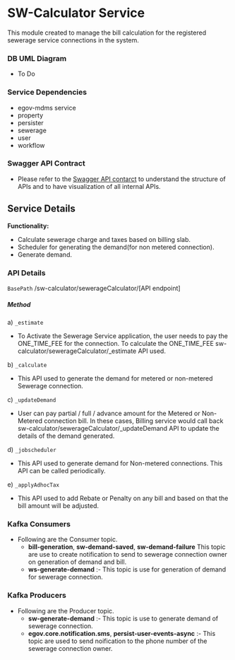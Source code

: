 # SW-Calculator Service
This module created to manage the bill calculation for the registered sewerage service connections in the system.

### DB UML Diagram
- To Do

### Service Dependencies
- egov-mdms service
- property
- persister
- sewerage
- user
- workflow

### Swagger API Contract

- Please refer to the [Swagger API contarct](https://app.swaggerhub.com/apis/egov-foundation/Water-Sewerage-1.0/1.0.0#/free) to understand the structure of APIs and to have visualization of all internal APIs.

## Service Details

**Functionality:**
- Calculate sewerage charge and taxes based on billing slab.
- Scheduler for generating the demand(for non metered connection).
- Generate demand. 

### API Details

`BasePath` /sw-calculator/sewerageCalculator/[API endpoint]

##### Method

a) `_estimate`
   - To Activate the Sewerage Service application, the user needs to pay the ONE_TIME_FEE for the connection. To calculate the ONE_TIME_FEE sw-calculator/sewerageCalculator/_estimate API used.

b) `_calculate`
   - This API used to generate the demand for metered or non-metered Sewerage connection.

c) `_updateDemand`
   - User can pay partial / full / advance amount for the Metered or Non-Metered connection bill. In these cases, Billing service would call back sw-calculator/sewerageCalculator/_updateDemand API to update the details of the demand generated.

d) `_jobscheduler`
   - This API used to generate demand for Non-metered connections. This API can be called periodically.

e) `_applyAdhocTax`
   - This API used to add Rebate or Penalty on any bill and based on that the bill amount will be adjusted.
   
### Kafka Consumers

- Following are the Consumer topic.
    - **bill-generation**, **sw-demand-saved**, **sw-demand-failure** This topic are use to create notification to send to sewerage connection owner on generation of demand and bill.
    - **ws-generate-demand** :- This topic is use for generation of demand for sewerage connection.
### Kafka Producers
- Following are the Producer topic.
    - **sw-generate-demand** :- This topic is use to generate demand of sewerage connection.
    - **egov.core.notification.sms**, **persist-user-events-async**  :- This topic are used to send noification to the phone number of the sewerage connection owner.